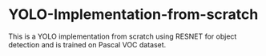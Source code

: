 # YOLO-Implementation-from-scratch

This is a YOLO implementation from scratch using RESNET for object detection and is trained on Pascal VOC dataset.
